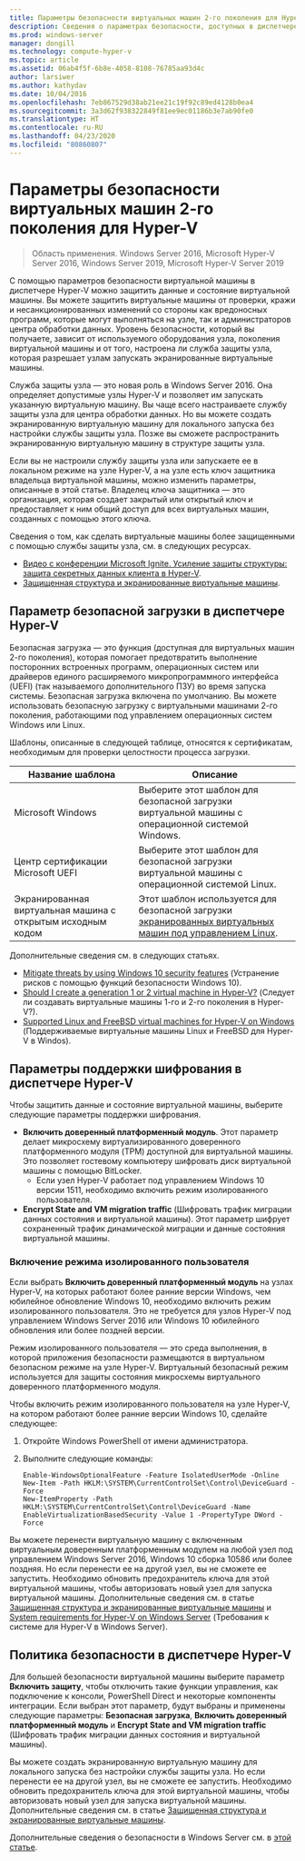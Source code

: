 ```yaml
---
title: Параметры безопасности виртуальных машин 2-го поколения для Hyper-V
description: Сведения о параметрах безопасности, доступных в диспетчере Hyper-V для виртуальных машин 2-го поколения
ms.prod: windows-server
manager: dongill
ms.technology: compute-hyper-v
ms.topic: article
ms.assetid: 06ab4f5f-6b8e-4058-8108-76785aa93d4c
author: larsiwer
ms.author: kathydav
ms.date: 10/04/2016
ms.openlocfilehash: 7eb867529d38ab21ee21c19f92c89ed4128b0ea4
ms.sourcegitcommit: 3a3d62f938322849f81ee9ec01186b3e7ab90fe0
ms.translationtype: HT
ms.contentlocale: ru-RU
ms.lasthandoff: 04/23/2020
ms.locfileid: "80860807"
---
```

# <a name="generation-2-virtual-machine-security-settings-for-hyper-v"></a>Параметры безопасности виртуальных машин 2-го поколения для Hyper-V

>Область применения. Windows Server 2016, Microsoft Hyper-V Server 2016, Windows Server 2019, Microsoft Hyper-V Server 2019

С помощью параметров безопасности виртуальной машины в диспетчере Hyper-V можно защитить данные и состояние виртуальной машины. Вы можете защитить виртуальные машины от проверки, кражи и несанкционированных изменений со стороны как вредоносных программ, которые могут выполняться на узле, так и администраторов центра обработки данных. Уровень безопасности, который вы получаете, зависит от используемого оборудования узла, поколения виртуальной машины и от того, настроена ли служба защиты узла, которая разрешает узлам запускать экранированные виртуальные машины.  

Служба защиты узла — это новая роль в Windows Server 2016. Она определяет допустимые узлы Hyper-V и позволяет им запускать указанную виртуальную машину. Вы чаще всего настраиваете службу защиты узла для центра обработки данных. Но вы можете создать экранированную виртуальную машину для локального запуска без настройки службы защиты узла. Позже вы сможете распространить экранированную виртуальную машину в структуре защиты узла.  

Если вы не настроили службу защиты узла или запускаете ее в локальном режиме на узле Hyper-V, а на узле есть ключ защитника владельца виртуальной машины, можно изменить параметры, описанные в этой статье.   Владелец ключа защитника — это организация, которая создает закрытый или открытый ключ и предоставляет к ним общий доступ для всех виртуальных машин, созданных с помощью этого ключа.  

Сведения о том, как сделать виртуальные машины более защищенными с помощью службы защиты узла, см. в следующих ресурсах.  

- [Видео с конференции Microsoft Ignite. Усиление защиты структуры: защита секретных данных клиента в Hyper-V](https://go.microsoft.com/fwlink/?LinkId=746379).
- [Защищенная структура и экранированные виртуальные машины](https://go.microsoft.com/fwlink/?LinkId=746381).

## <a name="secure-boot-setting-in-hyper-v-manager"></a>Параметр безопасной загрузки в диспетчере Hyper-V  

Безопасная загрузка — это функция (доступная для виртуальных машин 2-го поколения), которая помогает предотвратить выполнение посторонних встроенных программ, операционных систем или драйверов единого расширяемого микропрограммного интерфейса (UEFI) (так называемого дополнительного ПЗУ) во время запуска системы. Безопасная загрузка включена по умолчанию. Вы можете использовать безопасную загрузку с виртуальными машинами 2-го поколения, работающими под управлением операционных систем Windows или Linux.  

Шаблоны, описанные в следующей таблице, относятся к сертификатам, необходимым для проверки целостности процесса загрузки.  

|Название шаблона|Описание|  
|-----------------|---------------|  
|Microsoft Windows|Выберите этот шаблон для безопасной загрузки виртуальной машины с операционной системой Windows.|  
|Центр сертификации Microsoft UEFI|Выберите этот шаблон для безопасной загрузки виртуальной машины с операционной системой Linux.|  
|Экранированная виртуальная машина с открытым исходным кодом|Этот шаблон используется для безопасной загрузки [экранированных виртуальных машин под управлением Linux](https://docs.microsoft.com/windows-server/security/guarded-fabric-shielded-vm/guarded-fabric-create-a-linux-shielded-vm-template).|

Дополнительные сведения см. в следующих статьях.  

- [Mitigate threats by using Windows 10 security features](https://docs.microsoft.com/windows/security/threat-protection/overview-of-threat-mitigations-in-windows-10) (Устранение рисков с помощью функций безопасности Windows 10).  
- [Should I create a generation 1 or 2 virtual machine in Hyper-V?](../plan/Should-I-create-a-generation-1-or-2-virtual-machine-in-Hyper-V.md) (Следует ли создавать виртуальные машины 1-го и 2-го поколения в Hyper-V?).  
- [Supported Linux and FreeBSD virtual machines for Hyper-V on Windows](../Supported-Linux-and-FreeBSD-virtual-machines-for-Hyper-V-on-Windows.md) (Поддерживаемые виртуальные машины Linux и FreeBSD для Hyper-V в Windos).  

## <a name="encryption-support-settings-in-hyper-v-manager"></a>Параметры поддержки шифрования в диспетчере Hyper-V

Чтобы защитить данные и состояние виртуальной машины, выберите следующие параметры поддержки шифрования.  

- **Включить доверенный платформенный модуль**. Этот параметр делает микросхему виртуализированного доверенного платформенного модуля (TPM) доступной для виртуальной машины. Это позволяет гостевому компьютеру шифровать диск виртуальной машины с помощью BitLocker.
  - Если узел Hyper-V работает под управлением Windows 10 версии 1511, необходимо включить режим изолированного пользователя. 
- **Encrypt State and VM migration traffic** (Шифровать трафик миграции данных состояния и виртуальной машины). Этот параметр шифрует сохраненный трафик динамической миграции и данные состояния виртуальной машины.

### <a name="enable-isolated-user-mode"></a>Включение режима изолированного пользователя

Если выбрать **Включить доверенный платформенный модуль** на узлах Hyper-V, на которых работают более ранние версии Windows, чем юбилейное обновление Windows 10, необходимо включить режим изолированного пользователя. Это не требуется для узлов Hyper-V под управлением Windows Server 2016 или Windows 10 юбилейного обновления или более поздней версии.

Режим изолированного пользователя — это среда выполнения, в которой приложения безопасности размещаются в виртуальном безопасном режиме на узле Hyper-V. Виртуальный безопасный режим используется для защиты состояния микросхемы виртуального доверенного платформенного модуля.  

Чтобы включить режим изолированного пользователя на узле Hyper-V, на котором работают более ранние версии Windows 10, сделайте следующее:  

1.  Откройте Windows PowerShell от имени администратора.  

2.  Выполните следующие команды:  

    ```  
    Enable-WindowsOptionalFeature -Feature IsolatedUserMode -Online  
    New-Item -Path HKLM:\SYSTEM\CurrentControlSet\Control\DeviceGuard -Force  
    New-ItemProperty -Path HKLM:\SYSTEM\CurrentControlSet\Control\DeviceGuard -Name EnableVirtualizationBasedSecurity -Value 1 -PropertyType DWord -Force  

    ```  

Вы можете перенести виртуальную машину с включенным виртуальным доверенным платформенным модулем на любой узел под управлением Windows Server 2016, Windows 10 сборка 10586 или более поздняя. Но если перенести ее на другой узел, вы не сможете ее запустить. Необходимо обновить предохранитель ключа для этой виртуальной машины, чтобы авторизовать новый узел для запуска виртуальной машины. Дополнительные сведения см. в статье [Защищенная структура и экранированные виртуальные машины](https://go.microsoft.com/fwlink/?LinkId=746381) и [System requirements for Hyper-V on Windows Server](../System-requirements-for-Hyper-V-on-Windows.md) (Требования к системе для Hyper-V в Windows Server).  

## <a name="security-policy-in-hyper-v-manager"></a>Политика безопасности в диспетчере Hyper-V  
Для большей безопасности виртуальной машины выберите параметр **Включить защиту**, чтобы отключить такие функции управления, как подключение к консоли, PowerShell Direct и некоторые компоненты интеграции. Если выбран этот параметр, будут выбраны и применены следующие параметры: **Безопасная загрузка**, **Включить доверенный платформенный модуль** и **Encrypt State and VM migration traffic** (Шифровать трафик миграции данных состояния и виртуальной машины).   

Вы можете создать экранированную виртуальную машину для локального запуска без настройки службы защиты узла. Но если перенести ее на другой узел, вы не сможете ее запустить. Необходимо обновить предохранитель ключа для этой виртуальной машины, чтобы авторизовать новый узел для запуска виртуальной машины. Дополнительные сведения см. в статье [Защищенная структура и экранированные виртуальные машины](https://go.microsoft.com/fwlink/?LinkId=746381).  

Дополнительные сведения о безопасности в Windows Server см. в [этой статье](../../../security/Security-and-Assurance.md).  
